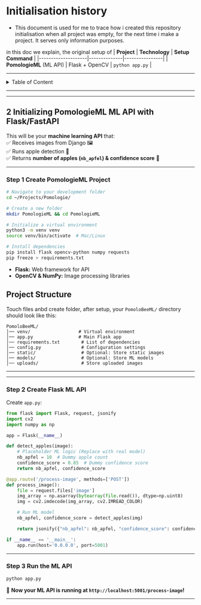 # Initialisation history
- This document is used for me to trace how i created this repository initialisation when all project was empty, for the next time i make a project. It serves only information purposes.

 
 in this doc we explain, the original setup of
| **Project**         | **Technology** | **Setup Command** |
|--------------------|--------------|----------------|
| **PomologieML** (ML API) | Flask + OpenCV | `python app.py` |

---
<details>
<summary>Table of Content</summary>

<!-- TOC -->
- [Initialisation history](#initialisation-history)
  - [**2 Initializing PomologieML ML API with Flask/FastAPI**](#2-initializing-pomologieml-ml-api-with-flaskfastapi)
    - [**Step 1 Create PomologieML Project**](#step-1-create-pomologieml-project)
  - [**Project Structure**](#project-structure)
    - [**Step 2 Create Flask ML API**](#step-2-create-flask-ml-api)
    - [**Step 3 Run the ML API**](#step-3-run-the-ml-api)
<!-- TOC END -->
 
</details>
 
---

--- 
## **2 Initializing PomologieML ML API with Flask/FastAPI**
This will be your **machine learning API** that:  
✅ Receives images from Django 🖼️  
✅ Runs apple detection 🍏  
✅ Returns **number of apples (`nb_apfel`) & confidence score** 🤖  

---

### **Step 1 Create PomologieML Project**
```sh
# Navigate to your development folder
cd ~/Projects/Pomologie/

# Create a new folder
mkdir PomologieML && cd PomologieML

# Initialize a virtual environment
python3 -m venv venv
source venv/bin/activate  # Mac/Linux 

# Install dependencies
pip install flask opencv-python numpy requests
pip freeze > requirements.txt

```
- **Flask:** Web framework for API  
- **OpenCV & NumPy:** Image processing libraries  



## **Project Structure**
Touch files anbd create folder, after setup, your `PomoloBeeML/` directory should look like this:

```
PomoloBeeML/
│── venv/                  # Virtual environment
│── app.py                 # Main Flask app
│── requirements.txt        # List of dependencies
│── config.py               # Configuration settings
│── static/                 # Optional: Store static images
│── models/                 # Optional: Store ML models
│── uploads/                # Store uploaded images
```

--- 
---

### **Step 2 Create Flask ML API**
Create `app.py`:
```python
from flask import Flask, request, jsonify
import cv2
import numpy as np

app = Flask(__name__)

def detect_apples(image):
    # Placeholder ML logic (Replace with real model)
    nb_apfel = 10  # Dummy apple count
    confidence_score = 0.85  # Dummy confidence score
    return nb_apfel, confidence_score

@app.route('/process-image', methods=['POST'])
def process_image():
    file = request.files['image']
    img_array = np.asarray(bytearray(file.read()), dtype=np.uint8)
    img = cv2.imdecode(img_array, cv2.IMREAD_COLOR)

    # Run ML model
    nb_apfel, confidence_score = detect_apples(img)

    return jsonify({"nb_apfel": nb_apfel, "confidence_score": confidence_score})

if __name__ == '__main__':
    app.run(host='0.0.0.0', port=5001)
```
---

### **Step 3 Run the ML API**
```sh
python app.py
```
🚀 **Now your ML API is running at `http://localhost:5001/process-image`!**

---

 
